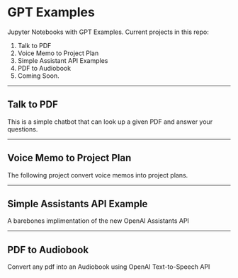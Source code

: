# GPT Examples
 Jupyter Notebooks with GPT Examples. Current projects in this repo:
 1. Talk to PDF
 2. Voice Memo to Project Plan
 3. Simple Assistant API Examples
 4. PDF to Audiobook
 5. Coming Soon.

---

## Talk to PDF

This is a simple chatbot that can look up a given PDF and answer your questions.

---

## Voice Memo to Project Plan

The following project convert voice memos into project plans.

---

## Simple Assistants API Example

A barebones implimentation of the new OpenAI Assistants API

---

## PDF to Audiobook

Convert any pdf into an Audiobook using OpenAI Text-to-Speech API